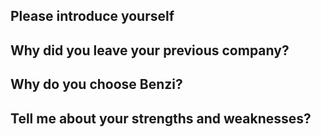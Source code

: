 ## Please introduce yourself



## Why did you leave your previous company?



## Why do you choose Benzi?



## Tell me about your strengths and weaknesses?



## 